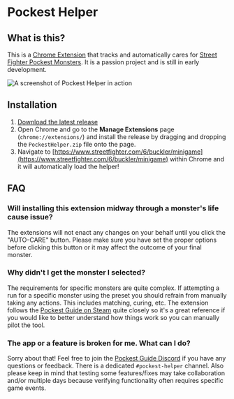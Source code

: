# Pockest Helper

## What is this?

This is a [Chrome Extension](chrome://extensions/) that tracks and automatically cares for [Street Fighter Pockest Monsters](https://www.streetfighter.com/6/buckler/minigame). It is a passion project and is still in early development.

![A screenshot of Pockest Helper in action](https://storage.googleapis.com/pockest-helper/pockest-helper.png)

## Installation

1. [Download the latest release](https://github.com/folklorelabs/pockest-helper/releases/latest)
2. Open Chrome and go to the **Manage Extensions** page (`chrome://extensions/`) and install the release by dragging and dropping the `PockestHelper.zip` file onto the page.
3. Navigate to [https://www.streetfighter.com/6/buckler/minigame](https://www.streetfighter.com/6/buckler/minigame) within Chrome and it will automatically load the helper!

## FAQ

### Will installing this extension midway through a monster's life cause issue?

The extensions will not enact any changes on your behalf until you click the "AUTO-CARE" button. Please make sure you have set the proper options before clicking this button or it may affect the outcome of your final monster.

### Why didn't I get the monster I selected?

The requirements for specific monsters are quite complex. If attempting a run for a specific monster using the preset you should refrain from manually taking any actions. This includes matching, curing, etc. The extension follows the [Pockest Guide on Steam](https://steamcommunity.com/sharedfiles/filedetails/?id=3003515624) quite closely so it's a great reference if you would like to better understand how things work so you can manually pilot the tool.

### The app or a feature is broken for me. What can I do?

Sorry about that! Feel free to join the [Pockest Guide Discord](https://discord.gg/492bdzBDu) if you have any questions or feedback. There is a dedicated `#pockest-helper` channel. Also please keep in mind that testing some features/fixes may take collaboration and/or multiple days because verifying functionality often requires specific game events.
